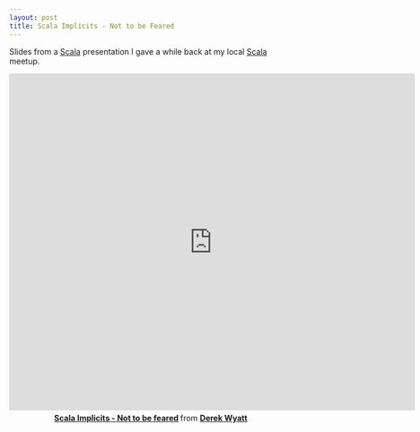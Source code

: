 ```yaml
---
layout: post
title: Scala Implicits - Not to be Feared
---
```

Slides from a [Scala](http://scala-lang.org) presentation I gave a while back at my local [Scala](http://scala-lang.org) meetup.

<center><iframe src="http://www.slideshare.net/slideshow/embed_code/27040335" width="720" height="600" frameborder="0" marginwidth="0" marginheight="0" scrolling="no" style="border:1px solid #CCC;border-width:1px 1px 0;margin-bottom:5px" allowfullscreen> </iframe> <div style="margin-bottom:5px"> <strong> <a href="https://www.slideshare.net/DerekWyatt1/scala-implicits-not-to-be-feared" title="Scala Implicits - Not to be feared" target="_blank">Scala Implicits - Not to be feared</a> </strong> from <strong><a href="http://www.slideshare.net/DerekWyatt1" target="_blank">Derek Wyatt</a></strong> </div></center>
